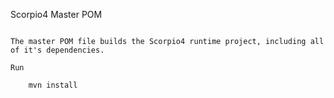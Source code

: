 Scorpio4 Master POM
~~~~~~~~~~~~~~~~~~~

The master POM file builds the Scorpio4 runtime project, including all of it's dependencies.

Run

	mvn install
